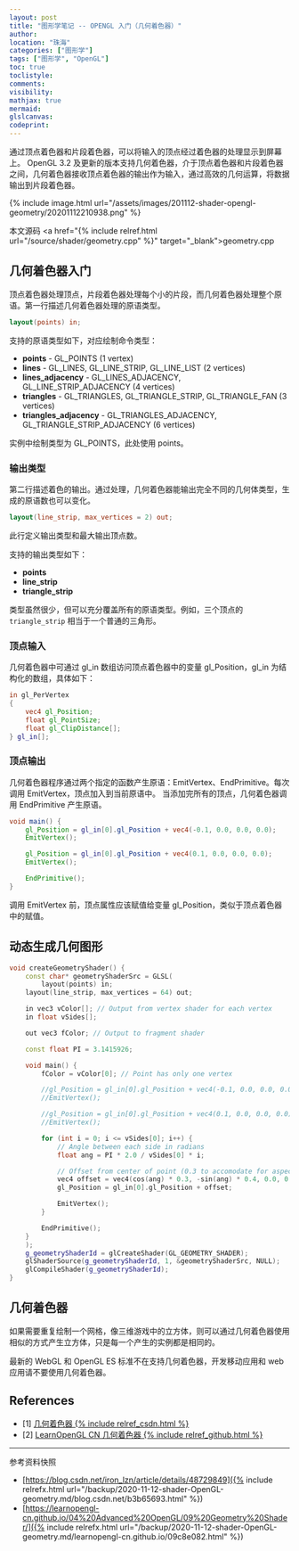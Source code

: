 ```yaml
---
layout: post
title: "图形学笔记 -- OPENGL 入门（几何着色器）"
author:
location: "珠海"
categories: ["图形学"]
tags: ["图形学", "OpenGL"]
toc: true
toclistyle:
comments:
visibility:
mathjax: true
mermaid:
glslcanvas:
codeprint:
---
```


通过顶点着色器和片段着色器，可以将输入的顶点经过着色器的处理显示到屏幕上。
OpenGL 3.2 及更新的版本支持几何着色器，介于顶点着色器和片段着色器之间，几何着色器接收顶点着色器的输出作为输入，通过高效的几何运算，将数据输出到片段着色器。

{% include image.html url="/assets/images/201112-shader-opengl-geometry/20201112210938.png" %}

本文源码 <a href="{% include relref.html url="/source/shader/geometry.cpp" %}" target="_blank">geometry.cpp</a>


## 几何着色器入门

顶点着色器处理顶点，片段着色器处理每个小的片段，而几何着色器处理整个原语。第一行描述几何着色器处理的原语类型。

```glsl
layout(points) in;
````

支持的原语类型如下，对应绘制命令类型：

* **points** - GL_POINTS (1 vertex)
* **lines** - GL_LINES, GL_LINE_STRIP, GL_LINE_LIST (2 vertices)
* **lines_adjacency** - GL_LINES_ADJACENCY, GL_LINE_STRIP_ADJACENCY (4 vertices)
* **triangles** - GL_TRIANGLES, GL_TRIANGLE_STRIP, GL_TRIANGLE_FAN (3 vertices)
* **triangles_adjacency** - GL_TRIANGLES_ADJACENCY, GL_TRIANGLE_STRIP_ADJACENCY (6 vertices)

实例中绘制类型为 GL_POINTS，此处使用 points。


### 输出类型

第二行描述着色的输出。通过处理，几何着色器能输出完全不同的几何体类型，生成的原语数也可以变化。

```glsl
layout(line_strip, max_vertices = 2) out;
````

此行定义输出类型和最大输出顶点数。

支持的输出类型如下：

* **points**
* **line_strip**
* **triangle_strip**

类型虽然很少，但可以充分覆盖所有的原语类型。例如，三个顶点的 `triangle_strip` 相当于一个普通的三角形。


### 顶点输入

几何着色器中可通过 gl_in 数组访问顶点着色器中的变量 gl_Position，gl_in 为结构化的数组，具体如下：

```glsl
in gl_PerVertex
{
    vec4 gl_Position;
    float gl_PointSize;
    float gl_ClipDistance[];
} gl_in[];
````


### 顶点输出

几何着色器程序通过两个指定的函数产生原语：EmitVertex、EndPrimitive。每次调用 EmitVertex，顶点加入到当前原语中。
当添加完所有的顶点，几何着色器调用 EndPrimitive 产生原语。

```glsl
void main() {
    gl_Position = gl_in[0].gl_Position + vec4(-0.1, 0.0, 0.0, 0.0);
    EmitVertex();

    gl_Position = gl_in[0].gl_Position + vec4(0.1, 0.0, 0.0, 0.0);
    EmitVertex();

    EndPrimitive();
}
```

调用 EmitVertex 前，顶点属性应该赋值给变量 gl_Position，类似于顶点着色器中的赋值。


## 动态生成几何图形

```cpp
void createGeometryShader() {
    const char* geometryShaderSrc = GLSL(
        layout(points) in;
    layout(line_strip, max_vertices = 64) out;

    in vec3 vColor[]; // Output from vertex shader for each vertex
    in float vSides[];

    out vec3 fColor; // Output to fragment shader

    const float PI = 3.1415926;

    void main() {
        fColor = vColor[0]; // Point has only one vertex

        //gl_Position = gl_in[0].gl_Position + vec4(-0.1, 0.0, 0.0, 0.0);
        //EmitVertex();

        //gl_Position = gl_in[0].gl_Position + vec4(0.1, 0.0, 0.0, 0.0);
        //EmitVertex();

        for (int i = 0; i <= vSides[0]; i++) {
            // Angle between each side in radians
            float ang = PI * 2.0 / vSides[0] * i;

            // Offset from center of point (0.3 to accomodate for aspect ratio)
            vec4 offset = vec4(cos(ang) * 0.3, -sin(ang) * 0.4, 0.0, 0.0);
            gl_Position = gl_in[0].gl_Position + offset;

            EmitVertex();
        }

        EndPrimitive();
    }
    );
    g_geometryShaderId = glCreateShader(GL_GEOMETRY_SHADER);
    glShaderSource(g_geometryShaderId, 1, &geometryShaderSrc, NULL);
    glCompileShader(g_geometryShaderId);
}
```


## 几何着色器

如果需要重复绘制一个网格，像三维游戏中的立方体，则可以通过几何着色器使用相似的方式产生立方体，只是每一个产生的实例都是相同的。

最新的 WebGL 和 OpenGL ES 标准不在支持几何着色器，开发移动应用和 web 应用请不要使用几何着色器。


## References

- [1] [几何着色器 {% include relref_csdn.html %}](https://blog.csdn.net/iron_lzn/article/details/48729849)
- [2] [LearnOpenGL CN 几何着色器 {% include relref_github.html %}](https://learnopengl-cn.github.io/04%20Advanced%20OpenGL/09%20Geometry%20Shader/)



<hr class='reviewline'/>
<p class='reviewtip'><script type='text/javascript' src='{% include relref.html url="/assets/reviewjs/blogs/2020-11-12-shader-OpenGL-geometry.md.js" %}'></script></p>
<font class='ref_snapshot'>参考资料快照</font>

- [https://blog.csdn.net/iron_lzn/article/details/48729849]({% include relrefx.html url="/backup/2020-11-12-shader-OpenGL-geometry.md/blog.csdn.net/b3b65693.html" %})
- [https://learnopengl-cn.github.io/04%20Advanced%20OpenGL/09%20Geometry%20Shader/]({% include relrefx.html url="/backup/2020-11-12-shader-OpenGL-geometry.md/learnopengl-cn.github.io/09c8e082.html" %})
